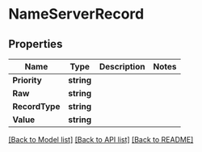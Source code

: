 # NameServerRecord

## Properties

Name | Type | Description | Notes
------------ | ------------- | ------------- | -------------
**Priority** | **string** |  | 
**Raw** | **string** |  | 
**RecordType** | **string** |  | 
**Value** | **string** |  | 

[[Back to Model list]](../README.md#documentation-for-models) [[Back to API list]](../README.md#documentation-for-api-endpoints) [[Back to README]](../README.md)


